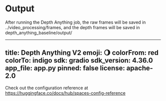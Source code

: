 # Output

After running the Depth Anything job, the raw frames will be saved in ../video_processing/frames, and the depth frames will be saved in depth_anything_baseline/output/

---
title: Depth Anything V2
emoji: 🌖
colorFrom: red
colorTo: indigo
sdk: gradio
sdk_version: 4.36.0
app_file: app.py
pinned: false
license: apache-2.0
---

Check out the configuration reference at https://huggingface.co/docs/hub/spaces-config-reference
